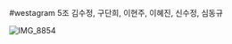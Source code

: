 #westagram 5조
김수정, 구단희, 이현주, 이혜진, 신수정, 심동규

![IMG_8854](https://user-images.githubusercontent.com/104345664/177496984-e2aa3a3c-2eaa-4fef-beb1-4295506c80df.jpg)
